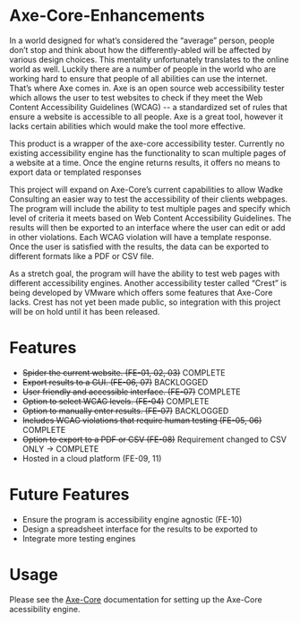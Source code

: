 # Axe-Core-Enhancements

In a world designed for what’s considered the “average” person, people don’t stop and think about how the differently-abled will be affected by various design choices. This mentality unfortunately translates to the online world as well. Luckily there are a number of people in the world who are working hard to ensure that people of all abilities can use the internet. That’s where Axe comes in. Axe is an open source web accessibility tester which allows the user to test websites to check if they meet the Web Content Accessibility Guidelines (WCAG) -- a standardized set of rules that ensure a website is accessible to all people. Axe is a great tool, however it lacks certain abilities which would make the tool more effective.

This product is a wrapper of the axe-core accessibility tester. Currently no existing accessibility engine has the functionality to scan multiple pages of a website at a time. Once the engine returns results, it offers no means to export data or templated responses 

This project will expand on Axe-Core’s current capabilities to allow Wadke Consulting an easier way to test the accessibility of their clients webpages. The program will include the ability to test multiple pages and specify which level of criteria it meets based on Web Content Accessibility Guidelines. The results will then be exported to an interface where the user can edit or add in other violations. Each WCAG violation will have a template response. Once the user is satisfied with the results, the data can be exported to different formats like a PDF or CSV file.

As a stretch goal, the program will have the ability to test web pages with different accessibility engines. Another accessibility tester called “Crest” is being developed by VMware which offers some features that Axe-Core lacks. Crest has not yet been made public, so integration with this project will be on hold until it has been released.


# Features
* ~~Spider the current website. (FE-01, 02, 03)~~ COMPLETE
* ~~Export results to a GUI. (FE-06, 07)~~ BACKLOGGED
* ~~User friendly and accessible interface. (FE-07)~~ COMPLETE
* ~~Option to select WCAG levels. (FE-04)~~ COMPLETE
* ~~Option to manually enter results. (FE-07)~~ BACKLOGGED
* ~~Includes WCAG violations that require human testing (FE-05, 06)~~ COMPLETE
* ~~Option to export to a PDF or CSV (FE-08)~~ Requirement changed to CSV ONLY -> COMPLETE
* Hosted in a cloud platform (FE-09, 11)

# Future Features
* Ensure the program is accessibility engine agnostic (FE-10)
* Design a spreadsheet interface for the results to be exported to
* Integrate more testing engines

# Usage

Please see the [Axe-Core](https://github.com/dequelabs/axe-core) documentation for setting up the Axe-Core acessibility engine.
